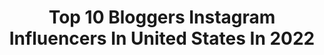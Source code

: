 ---
title: Top 10 Bloggers Instagram Influencers In United States In 2022
description: >-
  Find top bloggers Instagram influencers in United States in 2022. Most popular hashtags: #keralagram #malayalam #keralagodsowncountry.
platform: Instagram
hits: 4448
text_top: Discover the top-rated Instagram influencers on inBeat.
text_bottom: Our database holds 4448 Instagram influencers like this in United States for you to collaborate.
profiles:
  - username: "international_nat"
    fullname: >-
      ｂｌｏｇｇｅｒ
    bio: >-
      📍Nicaragua 🇳🇮 🔜 Colorado 🇺🇸 💌 natalie@prettylittlegrind.com ✈️ travel blogger, lifestyle blogger 💍 90 day fiancee visa life 💻 blogging consultant
    location: "United States"
    followers: 4422
    engagement: 695
    commentsToLikes: 0.148926
    id: ck8t26vj9yd0h0j784hl1izvh
    verified: false
    hashtags: "#growthhacking, #socialmediastrategy, #letsloop, #travelfriends"
  - username: "voguishdiet"
    fullname: >-
      Gaby Aleixandre
    bio: >-
      Lifestyle Blogger-Foodie 📍Miami, Fl Youtube.com/voguishdiet Contact: info@voguishdiet.com Photos by @legendaryalex
    location: "United States"
    followers: 19088
    engagement: 3184
    commentsToLikes: 0.066797
    id: ck5byrr4tppqv0i11vb64i9fk
    verified: false
    hashtags: "#mysmashbox, #dualipa, #letsgetphysical, #smashboxpartner"
  - username: "zoe_gathi"
    fullname: >-
      🌸Travelin Lady Zoe Gathi🌸
    bio: >-
      ✈️Passionate about traveling✈️Fashion admirer🌸Food lover🌸All 📸 mine. 46 countries and counting. 💌 DM & zoeagathopoulou@gmail.com. Blogger on:
    location: "United States"
    followers: 14398
    engagement: 1282
    commentsToLikes: 0.083612
    id: ck8szrsekph4u0j78nadfg986
    verified: false
    hashtags: "#girlsborntotravel, #winetime, #greecestagram, #traveladdict"
  - username: "andybenavidesm"
    fullname: >-
      Andy Benavides
    bio: >-
      MotherOfGirls Alía🤍Aria🤍Andy Blogger/Lawyer/TVhostDiscoveryH&H Click “Email” for work inquiries Official Accts @andylealbenavides @arialealbenavides
    location: "United States"
    followers: 990371
    engagement: 1119
    commentsToLikes: 0.691854
    id: ck0u23mcmyugz0i19aotwd7le
    verified: true
    hashtags: "#seamosnin, #kitchen, #4square, #oldnavystyle"
  - username: "armaan_zunaid"
    fullname: >-
      Armaan Zunaid [JKT]
    bio: >-
      13-April 🎂 YouTuber 🎬 (700K+) SUB's (FAMiLY) Blogger ⌨🔥 Entrepreneur 🙂 New Vlog ! ⏬
    location: "United States"
    followers: 29096
    engagement: 797
    commentsToLikes: 0.116661
    id: ck8tdp23y48i20j78scxpsg8s
    verified: false
    hashtags: "#workout, #junnukitech, #armaanzunaid, #giveaway"
  - username: "jariatudanita"
    fullname: >-
      JariatuDanita
    bio: >-
      GOD IS LOVE 🕊 Believer | wife | mom #boymom Fashion| Parenting| lifestyle blogger 📍:United kingdom (UK) 💌jariatudanita@yahoo.com
    location: "United States"
    followers: 16684
    engagement: 2657
    commentsToLikes: 0.062853
    id: ck9hcol8dmchi0j78n4vqq6f9
    verified: false
    hashtags: "#stylemeafrica, #streetwearbabe, #asosdesignmusthaves, #gratitude"
  - username: "nthambe633"
    fullname: >-
      Nthambe | Fashionista
    bio: >-
      Content creator: 💻 Style Blogger||Brand influencer ||Mommy to a princess|| For Collabs 📩Nthamberslb633@gmail.com
    location: "United States"
    followers: 35026
    engagement: 814
    commentsToLikes: 0.053826
    id: ckapa7hngv1290i78ln4q3jn4
    verified: false
    hashtags: "#mrpfashion, #fashionblogger, #thefixdrip, #mrpmystyle"
  - username: "shalu_nauf"
    fullname: >-
      شاحل🇦🇪
    bio: >-
      Acceptance and Appreciation is in itself a purpose I give my best✨ || Personal style blogger || 💌contact:www.shalunauf@gmail.com
    location: "United States"
    followers: 46312
    engagement: 773
    commentsToLikes: 0.048929
    id: ck8tbec6uvbh20j78gtps9s4m
    verified: false
    hashtags: ""
  - username: "marzook_saleem"
    fullname: >-
      Marzook saleem |MS 
    bio: >-
      It’s me مرزوق سليم | Personal style blogger | Official Model @kepto_fashion
    location: "United States"
    followers: 13628
    engagement: 1022
    commentsToLikes: 0.301472
    id: ck9wi4vrd0r1y0j784rjnv5g9
    verified: false
    hashtags: "#bloggersofinstagram, #mollywood, #mumbai, #mallugram"
  - username: "cathrin_manning"
    fullname: >-
      Cathrin Manning
    bio: >-
      blogger, youtuber, content creator ✨ create a life you love doing what you love 🖥 thecontentbug.com 🎥 youtube.com/cathrinmanning
    location: "United States"
    followers: 24084
    engagement: 941
    commentsToLikes: 0.050681
    id: ck6uh9m0d7u1y0j71rx1hkq5q
    verified: false
    hashtags: ""
---